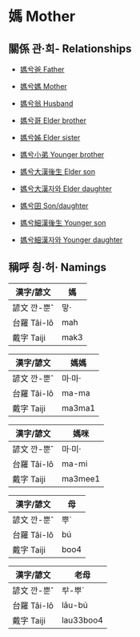 # 媽 Mother

## 關係 관·희- Relationships

- [媽兮爸 Father](member13.md)

- [媽兮媽 Mother](member14.md)

- [媽兮翁 Husband](member2.md)

- [媽兮哥 Elder brother](member16.md)

- [媽兮姊 Elder sister](member15.md)

- [媽兮小弟 Younger brother](member16.md)

- [媽兮大漢後生 Elder son](member4.md)

- [媽兮大漢자와 Elder daughter](member5.md)

- [媽兮囝 Son/daughter](member1.md)

- [媽兮細漢後生 Younger son](member6.md)

- [媽兮細漢자와 Younger daughter](member7.md)



## 稱呼 칑·허· Namings

漢字/諺文 | 媽
--- | ---
諺文 깐-뿐ˆ | 맣·
台羅 Tâi-lô | mah
戴字 Taiji | mak3


漢字/諺文 | 媽媽
--- | ---
諺文 깐-뿐ˆ | 마·마·
台羅 Tâi-lô | ma-ma
戴字 Taiji | ma3ma1


漢字/諺文 | 媽咪
--- | ---
諺文 깐-뿐ˆ | 마·미·
台羅 Tâi-lô | ma-mi
戴字 Taiji | ma3mee1


漢字/諺文 | 母
--- | ---
諺文 깐-뿐ˆ | 뿌ˊ
台羅 Tâi-lô | bú
戴字 Taiji | boo4


漢字/諺文 | 老母
--- | ---
諺文 깐-뿐ˆ | ᄅᅷ-뿌ˊ
台羅 Tâi-lô | lāu-bú
戴字 Taiji | lau33boo4


